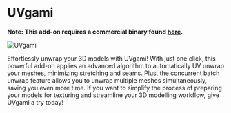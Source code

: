 # UVgami

**Note: This add-on requires a commercial binary found [here](https://uvgami.gumroad.com/l/uvgami).**

![UVgami](https://user-images.githubusercontent.com/65575771/211176523-4b9f7aa1-0994-4c54-928f-e0ec319052d9.gif)

Effortlessly unwrap your 3D models with UVgami! With just one click, this powerful add-on applies an advanced algorithm to automatically UV unwrap your meshes, minimizing stretching and seams. Plus, the concurrent batch unwrap feature allows you to unwrap multiple meshes simultaneously, saving you even more time. If you want to simplify the process of preparing your models for texturing and streamline your 3D modelling workflow, give UVgami a try today!
